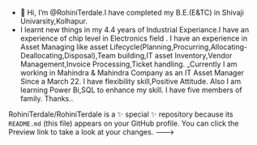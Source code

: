 - 👋 Hi, I’m @RohiniTerdale.I have completed my B.E.(E&TC) in Shivaji Univarsity,Kolhapur.
- I learnt new things in my 4.4 years of Industrial Experiance.I have an experience of chip level in Electronics field .
I have an experience in Asset Managing like asset Lifecycle(Planning,Procurring,Allocating-Deallocating,Disposal),Team building,IT asset Inventory,Vendor Management,Invoice Processing,Ticket handling.
_Currently I am working in Mahindra & Mahindra Company as an IT Asset Manager Since a March 22.
I have flexibility skill,Positive Attitude.
Also I am learning Power Bi,SQL to enhance my skill.
I have five members of family.
Thanks..

RohiniTerdale/RohiniTerdale is a ✨ special ✨ repository because its `README.md` (this file) appears on your GitHub profile.
You can click the Preview link to take a look at your changes.
--->
